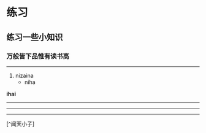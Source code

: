 # 练习
## 练习一些小知识
### 万般皆下品惟有读书高
-------------
1. nizaina
    - niha

**ihai**
***
 * * *
 ---

 
 [^闻天小子]